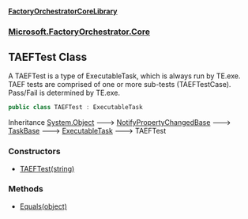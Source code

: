 #### [FactoryOrchestratorCoreLibrary](./FactoryOrchestratorCoreLibrary.md 'FactoryOrchestratorCoreLibrary')
### [Microsoft.FactoryOrchestrator.Core](./Microsoft-FactoryOrchestrator-Core.md 'Microsoft.FactoryOrchestrator.Core')
## TAEFTest Class
A TAEFTest is a type of ExecutableTask, which is always run by TE.exe. TAEF tests are comprised of one or more sub-tests (TAEFTestCase).  
Pass/Fail is determined by TE.exe.  
```csharp
public class TAEFTest : ExecutableTask
```
Inheritance [System.Object](https://docs.microsoft.com/en-us/dotnet/api/System.Object 'System.Object') &#129106; [NotifyPropertyChangedBase](./Microsoft-FactoryOrchestrator-Core-NotifyPropertyChangedBase.md 'Microsoft.FactoryOrchestrator.Core.NotifyPropertyChangedBase') &#129106; [TaskBase](./Microsoft-FactoryOrchestrator-Core-TaskBase.md 'Microsoft.FactoryOrchestrator.Core.TaskBase') &#129106; [ExecutableTask](./Microsoft-FactoryOrchestrator-Core-ExecutableTask.md 'Microsoft.FactoryOrchestrator.Core.ExecutableTask') &#129106; TAEFTest  
### Constructors
- [TAEFTest(string)](./Microsoft-FactoryOrchestrator-Core-TAEFTest-TAEFTest(string).md 'Microsoft.FactoryOrchestrator.Core.TAEFTest.TAEFTest(string)')
### Methods
- [Equals(object)](./Microsoft-FactoryOrchestrator-Core-TAEFTest-Equals(object).md 'Microsoft.FactoryOrchestrator.Core.TAEFTest.Equals(object)')
